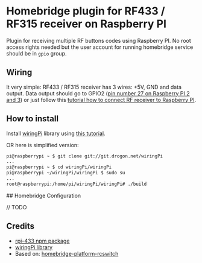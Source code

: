 # Homebridge plugin for RF433 / RF315 receiver on Raspberry PI

Plugin for receiving multiple RF buttons codes using Raspberry PI. No root access rights needed but the user account for running homebridge service should be in `gpio` group. 

## Wiring 

It very simple: RF433 / RF315 receiver has 3 wires: +5V, GND and data output. Data output should go to GPIO2 ([pin number 27 on Raspberry PI 2 and 3](https://projects.drogon.net/raspberry-pi/wiringpi/pins/)) or just follow this [tutorial how to connect RF receiver to Raspberry PI](http://www.princetronics.com/how-to-read-433-mhz-codes-w-raspberry-pi-433-mhz-receiver/).

## How to install 

Install [wiringPi](https://projects.drogon.net/raspberry-pi/wiringpi/) library using [this tutorial](https://projects.drogon.net/raspberry-pi/wiringpi/download-and-install/). 

OR here is simplified version: 

```bash
pi@raspberrypi ~ $ git clone git://git.drogon.net/wiringPi
...
pi@raspberrypi ~ $ cd wiringPi/wiringPi
pi@raspberrypi ~/wiringPi/wiringPi $ sudo su
...
root@raspberrypi:/home/pi/wiringPi/wiringPi# ./build
```

## Homebridge Configuration 

// TODO

## Credits 

- [rpi-433 npm package](https://www.npmjs.com/package/rpi-433)
- [wiringPi library](https://projects.drogon.net/raspberry-pi/wiringpi/)
- Based on: [homebridge-platform-rcswitch](https://github.com/rainlake/homebridge-platform-rcswitch)